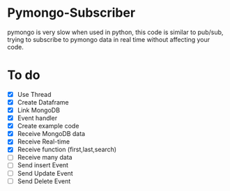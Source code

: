 # Pymongo-Subscriber
 pymongo is very slow when used in python, this code is similar to pub/sub, trying to subscribe to pymongo data in real time without affecting your code.

# To do
- [x] Use Thread
- [x] Create Dataframe
- [x] Link MongoDB
- [x] Event handler
- [x] Create example code
- [x] Receive MongoDB data
- [x] Receive Real-time
- [x] Receive function (first,last,search)
- [ ] Receive many data
- [ ] Send insert Event
- [ ] Send Update Event
- [ ] Send Delete Event
